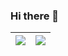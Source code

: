 ### Hi there 👋  

|![](https://github-readme-stats.vercel.app/api?username=hard2make1name&show_icons=true)|![](https://github-readme-stats.vercel.app/api/top-langs?username=hard2make1name&layout=compact)|
| ------------- | ------------- |
